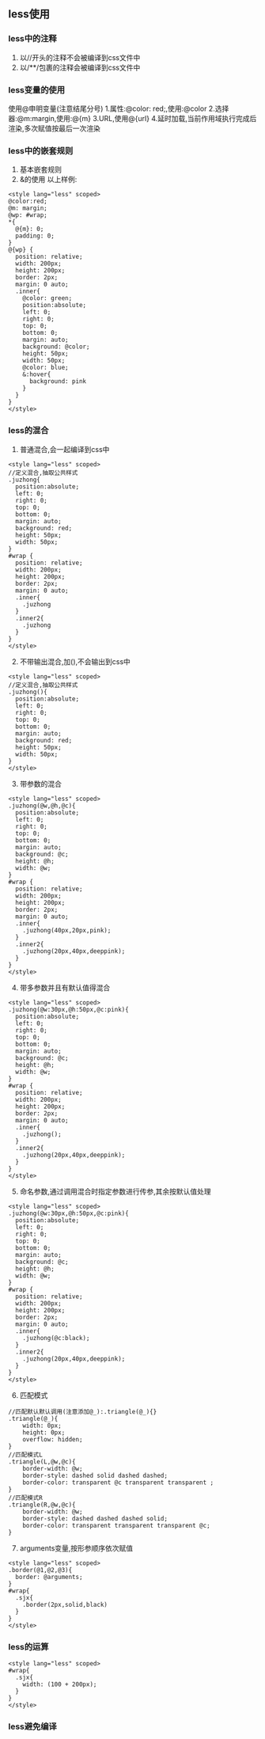 ## less使用 ##
### less中的注释 ###
1. 以//开头的注释不会被编译到css文件中
2. 以/**/包裹的注释会被编译到css文件中

### less变量的使用 ###
使用@申明变量(注意结尾分号)
  1.属性:@color: red;,使用:@color
  2.选择器:@m:margin,使用:@{m}
  3.URL,使用@{url}
  4.延时加载,当前作用域执行完成后渲染,多次赋值按最后一次渲染

### less中的嵌套规则 ###
1. 基本嵌套规则
2. &的使用
以上样例:
```less
<style lang="less" scoped>
@color:red;
@m: margin;
@wp: #wrap;
*{
  @{m}: 0;
  padding: 0;
}
@{wp} {
  position: relative;
  width: 200px;
  height: 200px;
  border: 2px;
  margin: 0 auto;
  .inner{
    @color: green;
    position:absolute;
    left: 0;
    right: 0;
    top: 0;
    bottom: 0;
    margin: auto;
    background: @color;
    height: 50px;
    width: 50px;
    @color: blue;
    &:hover{
      background: pink
    }
  }
}
</style>
```

### less的混合 ###
1. 普通混合,会一起编译到css中
```less
<style lang="less" scoped>
//定义混合,抽取公共样式
.juzhong{
  position:absolute;
  left: 0;
  right: 0;
  top: 0;
  bottom: 0;
  margin: auto;
  background: red;
  height: 50px;
  width: 50px;
}
#wrap {
  position: relative;
  width: 200px;
  height: 200px;
  border: 2px;
  margin: 0 auto;
  .inner{
    .juzhong
  }
  .inner2{
    .juzhong
  }
}
</style>
```
2. 不带输出混合,加(),不会输出到css中
```less
<style lang="less" scoped>
//定义混合,抽取公共样式
.juzhong(){
  position:absolute;
  left: 0;
  right: 0;
  top: 0;
  bottom: 0;
  margin: auto;
  background: red;
  height: 50px;
  width: 50px;
}
</style>
```
3. 带参数的混合
```less
<style lang="less" scoped>
.juzhong(@w,@h,@c){
  position:absolute;
  left: 0;
  right: 0;
  top: 0;
  bottom: 0;
  margin: auto;
  background: @c;
  height: @h;
  width: @w;
}
#wrap {
  position: relative;
  width: 200px;
  height: 200px;
  border: 2px;
  margin: 0 auto;
  .inner{
    .juzhong(40px,20px,pink);
  }
  .inner2{
    .juzhong(20px,40px,deeppink);
  }
}
</style>
```
4. 带多参数并且有默认值得混合
```less
<style lang="less" scoped>
.juzhong(@w:30px,@h:50px,@c:pink){
  position:absolute;
  left: 0;
  right: 0;
  top: 0;
  bottom: 0;
  margin: auto;
  background: @c;
  height: @h;
  width: @w;
}
#wrap {
  position: relative;
  width: 200px;
  height: 200px;
  border: 2px;
  margin: 0 auto;
  .inner{
    .juzhong();
  }
  .inner2{
    .juzhong(20px,40px,deeppink);
  }
}
</style>
```
5. 命名参数,通过调用混合时指定参数进行传参,其余按默认值处理
```less
<style lang="less" scoped>
.juzhong(@w:30px,@h:50px,@c:pink){
  position:absolute;
  left: 0;
  right: 0;
  top: 0;
  bottom: 0;
  margin: auto;
  background: @c;
  height: @h;
  width: @w;
}
#wrap {
  position: relative;
  width: 200px;
  height: 200px;
  border: 2px;
  margin: 0 auto;
  .inner{
    .juzhong(@c:black);
  }
  .inner2{
    .juzhong(20px,40px,deeppink);
  }
}
</style>
```
6. 匹配模式
```less
//匹配默认默认调用(注意添加@_):.triangle(@_){}
.triangle(@_){
    width: 0px;
    height: 0px;
    overflow: hidden;
}
//匹配模式L
.triangle(L,@w,@c){
    border-width: @w;
    border-style: dashed solid dashed dashed;
    border-color: transparent @c transparent transparent ;
}
//匹配模式R
.triangle(R,@w,@c){
    border-width: @w;
    border-style: dashed dashed dashed solid;
    border-color: transparent transparent transparent @c;
}
```
7. arguments变量,按形参顺序依次赋值
```less
<style lang="less" scoped>
.border(@1,@2,@3){
  border: @arguments;
}
#wrap{
  .sjx{
    .border(2px,solid,black)
  }
}
</style>
```

### less的运算 ###
```less
<style lang="less" scoped>
#wrap{
  .sjx{
    width: (100 + 200px);
  }
}
</style>
```

### less避免编译 ###
